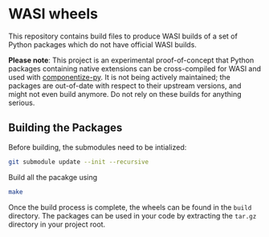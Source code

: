 # WASI wheels

This repository contains build files to produce WASI builds of a set of Python packages which do not have official WASI builds.

**Please note**: This project is an experimental proof-of-concept that Python packages containing native extensions can be cross-compiled for WASI and used with [componentize-py](https://github.com/bytecodealliance/componentize-py).  It is not being actively maintained; the packages are out-of-date with respect to their upstream versions, and might not even build anymore.  Do not rely on these builds for anything serious.

## Building the Packages

Before building, the submodules need to be intialized:

```bash
git submodule update --init --recursive
```

Build all the pacakge using

```bash
make
```

Once the build process is complete, the wheels can be found in the `build` directory. The packages can be used in your code by extracting the `tar.gz` directory in your project root. 

